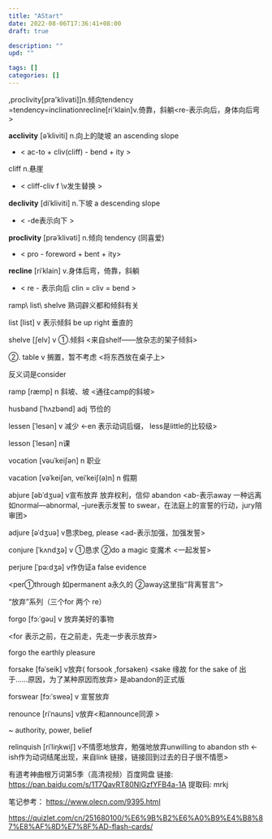 ```yaml
---
title: "AStart"
date: 2022-08-06T17:36:41+08:00
draft: true

description: ""
upd: ""

tags: []
categories: []
---
```


<!--more-->

,proclivity[pra'klivati]]n.倾向tendency
=tendency=inclinationrecline[ri'klain]v.倚靠，斜躺<re-表示向后，身体向后弯>


**acclivity** [əˈkliviti] n.向上的陡坡 an ascending slope

- < ac-to + cliv(cliff) - bend + ity >

cliff  n.悬崖 

- < cliff-cliv f \v发生替换 >

**declivity** [diˈkliviti] n.下坡 a descending slope

- < -de表示向下 >

**proclivity** [prəˈklivəti] n.倾向 tendency (同喜爱)

- < pro - foreword + bent + ity>

**recline** [riˈklain] v.身体后弯，倚靠，斜躺

- < re - 表示向后 clin = cliv = bend >

ramp\ list\ shelve   熟词辟义都和倾斜有关

list [list] v 表示倾斜      be up right 垂直的

shelve [ʃelv] v  ①.倾斜 <来自shelf——放杂志的架子倾斜>

②. table  v 搁置，暂不考虑  <将东西放在桌子上>

反义词是consider

ramp [ræmp] n 斜坡、坡   <通往camp的斜坡>

husband [ˈhʌzbənd] adj 节俭的

lessen [ˈlesən] v 减少 <-en 表示动词后缀， less是little的比较级>

lesson [ˈlesən] n课

vocation  [vəuˈkeiʃən] n 职业

vacation [vəˈkeiʃən, veiˈkeiʃ(ə)n] n 假期

 

abjure [əbˈdʒuə] v宣布放弃 放弃权利，信仰 abandon
<ab-表示away 一种远离 如normal—abnormal, –jure表示发誓 to swear，在法庭上的宣誓的行动，jury陪审团>

adjure [əˈdʒuə] v恳求beg, please  <ad-表示加强，加强发誓>

conjure [ˈkʌndʒə] v ①恳求 ②do a magic 变魔术  <一起发誓>

perjure [ˈpə:dʒə] v作伪证a false evidence

<per①through 如permanent  a永久的 ②away这里指“背离誓言”>

“放弃”系列（三个for 两个 re）

forgo [fɔ:ˈgəu] v 放弃美好的事物

<for 表示之前，在之前走，先走一步表示放弃>

forgo the earthly pleasure

forsake [fəˈseik] v放弃( forsook ,forsaken) <sake 缘故  for the sake of 出于……原因，为了某种原因而放弃>  是abandon的正式版

forswear [fɔ:ˈsweə] v 宣誓放弃

renounce [riˈnauns] v放弃<和announce同源 >

~ authority, power, belief

relinquish [riˈliŋkwiʃ] v不情愿地放弃，勉强地放弃unwilling to abandon sth <-ish作为动词结尾出现，来自link 链接，链接回到过去的日子很不情愿>


有道考神曲根万词第5季（高清视频）百度网盘 
链接: https://pan.baidu.com/s/1T7QavRT80NIGzfYFB4a-1A 提取码: mrkj

笔记参考： https://www.olecn.com/9395.html

https://quizlet.com/cn/251680100/%E6%9B%B2%E6%A0%B9%E4%B8%87%E8%AF%8D%E7%8F%AD-flash-cards/